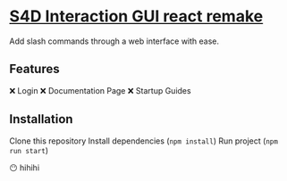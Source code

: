 # [S4D Interaction GUI react remake](https://github.com/scratch-for-discord/Discord-Interaction-Register-GUI)

Add slash commands through a web interface with ease.

## Features
❌ Login
❌ Documentation Page
❌ Startup Guides

## Installation 

Clone this repository 
Install dependencies (`npm install`)
Run project (`npm run start`)

😶 hihihi